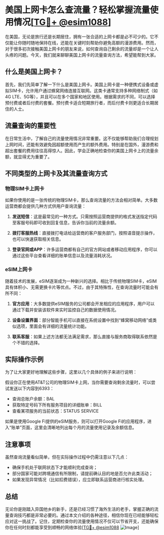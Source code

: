 # 美国上网卡怎么查流量？轻松掌握流量使用情况[[TG💪+ @esim1088](https://t.me/s/esim1088)]

在美国，无论是旅行还是长期居住，拥有一张合适的上网卡都是必不可少的。它不仅能让你随时随地保持在线，还能在关键时刻帮助你避免高额的漫游费用。然而，对于很多初次接触美国上网卡的朋友来说，如何查询自己剩余的流量却是一个让人头疼的问题。今天，我们就来聊聊美国上网卡的流量查询方法，希望能帮到大家。

## 什么是美国上网卡？

首先，我们先简单了解一下什么是美国上网卡。美国上网卡是一种便携式设备或虚拟SIM卡，允许用户通过蜂窝网络连接互联网。这类卡通常支持多种网络制式（如4G LTE、5G等），并且可以在多个国家和地区使用。根据需求的不同，可以选择预付费或者后付费的套餐。预付费卡适合短期旅行者，而后付费卡则更适合长期居住的人士。

## 流量查询的重要性

在日常生活中，了解自己的流量使用情况非常重要。这不仅能够帮助我们合理规划上网时间，还能有效避免因超额使用而产生的额外费用。特别是在国外，漫游费和超出套餐的费用往往高得惊人。因此，学会正确地检查你的美国上网卡上的流量余额，就显得尤为重要了。

## 不同类型的上网卡及其流量查询方式

### 物理SIM卡上网卡

如果你使用的是一张传统的物理SIM卡，那么查询流量的方法会相对简单。大多数运营商都会提供几种方式供用户查询流量：

1. **发送短信**：这是最常见的一种方式。只需按照运营商提供的格式发送指定代码至客服号码即可收到回复信息，告诉你当前的流量余额。
   
2. **拨打客服热线**：直接拨打电话给运营商的客户服务部门，按照语音提示操作，也可以快速获取相关信息。

3. **登录官网或APP**：许多运营商都有自己的官方网站或者移动应用程序，你可以通过这些平台查看详细的账单信息以及流量消耗状况。

### eSIM上网卡

随着技术的发展，eSIM逐渐成为一种新兴的选择。相比于传统物理SIM卡，eSIM具有体积小、无需更换卡片等优点。不过，由于其特殊性，在查询流量时可能会有所不同：

1. **官方应用**：大多数提供eSIM服务的公司都会开发相应的应用程序，用户可以通过下载并安装该软件来实时监控自己的数据使用情况。
   
2. **设备设置界面**：部分智能手机可以直接在系统设置中找到“蜂窝移动网络”或类似选项，里面会有详细的流量统计功能。

3. **联系客服**：如果上述方法都无法满足需求，那么直接与服务商取得联系依然是个不错的选择。

## 实际操作示例

为了让大家更好地理解这些步骤，这里以几个具体的例子来进行说明：

假设你正在使用AT&T公司的物理SIM卡上网，当你需要查询剩余流量时，可以尝试发送以下内容到6393：
- 查询总账户余额：BAL
- 获取特定号码下所有服务项目的详细账单：BILL
- 查看某项服务的当前状态：STATUS SERVICE

如果是使用Google Fi提供的eSIM服务，则可以打开Google Fi的应用程序，进入“账单”页面，这里会清晰地列出每个月的流量使用记录及余额信息。

## 注意事项

虽然查询流量看似简单，但在实际操作过程中仍需注意以下几点：

- 确保手机处于联网状态下才能顺利完成查询；
- 部分国家可能对跨境通信有所限制，请提前确认目的地是否允许此类活动；
- 如果发现异常情况（比如扣费错误），应立即联系运营商进行核实处理。

## 总结

无论你是刚踏入异国他乡的新手，还是已经习惯了海外生活的老手，掌握正确的流量查询技巧都是非常必要的。通过本文介绍的各种途径，相信你现在已经能够轻松应对这一挑战了。记住，定期检查你的流量使用情况不仅可以节省开支，还能确保你在任何时刻都能享受到顺畅的网络体验[[TG💪+ @esim1088](https://t.me/s/esim1088) ![Image](https://i.postimg.cc/4NQfJmqS/Snipaste-2025-05-13-00-14-12.png)]